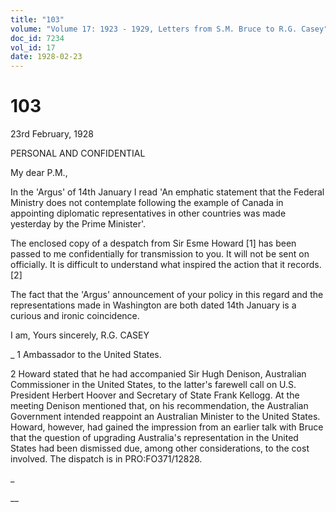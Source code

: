 ```yaml
---
title: "103"
volume: "Volume 17: 1923 - 1929, Letters from S.M. Bruce to R.G. Casey"
doc_id: 7234
vol_id: 17
date: 1928-02-23
---
```


# 103

23rd February, 1928

PERSONAL AND CONFIDENTIAL

My dear P.M.,

In the 'Argus' of 14th January I read 'An emphatic statement that the Federal Ministry does not contemplate following the example of Canada in appointing diplomatic representatives in other countries was made yesterday by the Prime Minister'.

The enclosed copy of a despatch from Sir Esme Howard [1] has been passed to me confidentially for transmission to you. It will not be sent on officially. It is difficult to understand what inspired the action that it records. [2]

The fact that the 'Argus' announcement of your policy in this regard and the representations made in Washington are both dated 14th January is a curious and ironic coincidence.

I am, Yours sincerely, R.G. CASEY 

_ 1 Ambassador to the United States.

2 Howard stated that he had accompanied Sir Hugh Denison, Australian Commissioner in the United States, to the latter's farewell call on U.S. President Herbert Hoover and Secretary of State Frank Kellogg. At the meeting Denison mentioned that, on his recommendation, the Australian Government intended reappoint an Australian Minister to the United States. Howard, however, had gained the impression from an earlier talk with Bruce that the question of upgrading Australia's representation in the United States had been dismissed due, among other considerations, to the cost involved. The dispatch is in PRO:FO371/12828.

_

__
